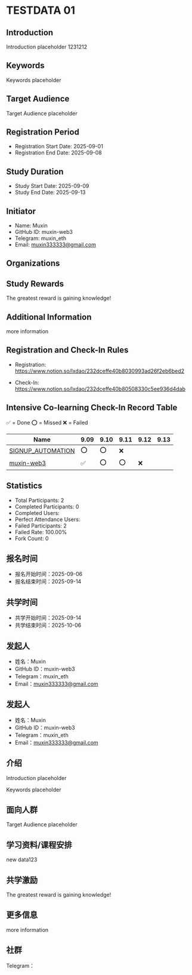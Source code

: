 # TESTDATA 01

## Introduction

Introduction placeholder 1231212

## Keywords

Keywords placeholder

## Target Audience

Target Audience placeholder

## Registration Period

- Registration Start Date: 2025-09-01
- Registration End Date: 2025-09-08
## Study Duration

- Study Start Date: 2025-09-09
- Study End Date: 2025-09-13
## Initiator

- Name: Muxin
- GitHub ID: muxin-web3
- Telegram: muxin_eth
- Email: muxin333333@gmail.com
## Organizations





## Study Rewards

The greatest reward is gaining knowledge!



## Additional Information

more information



## Registration and Check-In Rules

- Registration: https://www.notion.so/lxdao/232dceffe40b8030993ad26f2eb6bed2

- Check-In: https://www.notion.so/lxdao/232dceffe40b80508330c5ee936d4dab

## Intensive Co-learning Check-In Record Table

✅ = Done ⭕️ = Missed ❌ = Failed

<!-- START_COMMIT_TABLE -->
| Name | 9.09 | 9.10 | 9.11 | 9.12 | 9.13 |
| ------------- | ---- | ---- | ---- | ---- | ---- |
| [SIGNUP_AUTOMATION](https://github.com/IntensiveCoLearning/TESTDATA_01/blob/main/SIGNUP_AUTOMATION.md) | ⭕️ | ⭕️ | ❌ | | |
| [muxin-web3](https://github.com/IntensiveCoLearning/TESTDATA_01/blob/main/muxin-web3.md) | ✅ | ⭕️ | ⭕️ | ❌ | |
<!-- END_COMMIT_TABLE -->











































<!-- STATISTICALDATA_START -->
## Statistics

- Total Participants: 2
- Completed Participants: 0
- Completed Users: 
- Perfect Attendance Users: 
- Failed Participants: 2
- Failed Rate: 100.00%
- Fork Count: 0
<!-- STATISTICALDATA_END -->


## 报名时间

- 报名开始时间：2025-09-06
- 报名结束时间：2025-09-14
## 共学时间

- 共学开始时间：2025-09-14
- 共学结束时间：2025-10-06
## 发起人

- 姓名：Muxin
- GitHub ID：muxin-web3
- Telegram：muxin_eth
- Email：muxin333333@gmail.com
## 发起人

- 姓名：Muxin
- GitHub ID：muxin-web3
- Telegram：muxin_eth
- Email：muxin333333@gmail.com

## 介绍

Introduction placeholder

Keywords placeholder
## 面向人群

Target Audience placeholder




## 学习资料/课程安排

new data123



## 共学激励

The greatest reward is gaining knowledge!



## 更多信息

more information



## 社群

Telegram：

